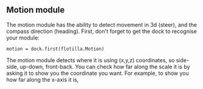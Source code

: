 ## Motion module

The motion module has the ability to detect movement in 3d (steer), and the compass direction (heading).
First, don't forget to get the dock to recognise your module:

`motion = dock.first(flotilla.Motion)`

The motion module detects where it is using (x,y,z) coordinates, so side-side, up-down, front-back. 
You can check how far along the scale it is by asking it to show you the coordinate you want.
For example, to show you how far along the x-axis it is, 

```python
